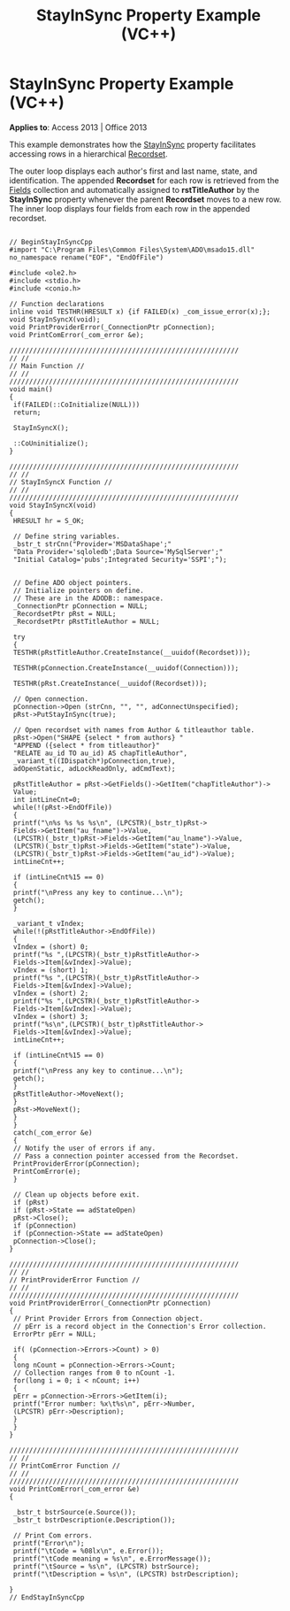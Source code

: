 ﻿---
title: StayInSync Property Example (VC++)
TOCTitle: StayInSync Property Example (VC++)
ms:assetid: 42c389a8-e6d5-45f4-0442-1b2a2422dcbe
ms:mtpsurl: https://msdn.microsoft.com/library/JJ249197(v=office.15)
ms:contentKeyID: 48544485
ms.date: 09/18/2015
mtps_version: v=office.15
---

# StayInSync Property Example (VC++)


**Applies to**: Access 2013 | Office 2013

This example demonstrates how the [StayInSync](stayinsync-property-ado.md) property facilitates accessing rows in a hierarchical [Recordset](recordset-object-ado.md).

The outer loop displays each author's first and last name, state, and identification. The appended **Recordset** for each row is retrieved from the [Fields](fields-collection-ado.md) collection and automatically assigned to **rstTitleAuthor** by the **StayInSync** property whenever the parent **Recordset** moves to a new row. The inner loop displays four fields from each row in the appended recordset.

``` 
 
// BeginStayInSyncCpp 
#import "C:\Program Files\Common Files\System\ADO\msado15.dll" no_namespace rename("EOF", "EndOfFile") 
 
#include <ole2.h> 
#include <stdio.h> 
#include <conio.h> 
 
// Function declarations 
inline void TESTHR(HRESULT x) {if FAILED(x) _com_issue_error(x);}; 
void StayInSyncX(void); 
void PrintProviderError(_ConnectionPtr pConnection); 
void PrintComError(_com_error &e); 
 
////////////////////////////////////////////////////////// 
// // 
// Main Function // 
// // 
////////////////////////////////////////////////////////// 
void main() 
{ 
 if(FAILED(::CoInitialize(NULL))) 
 return; 
 
 StayInSyncX(); 
 
 ::CoUninitialize(); 
} 
 
////////////////////////////////////////////////////////// 
// // 
// StayInSyncX Function // 
// // 
////////////////////////////////////////////////////////// 
void StayInSyncX(void) 
{ 
 HRESULT hr = S_OK; 
 
 // Define string variables. 
 _bstr_t strCnn("Provider='MSDataShape';" 
 "Data Provider='sqloledb';Data Source='MySqlServer';" 
 "Initial Catalog='pubs';Integrated Security='SSPI';"); 
 
 
 // Define ADO object pointers. 
 // Initialize pointers on define. 
 // These are in the ADODB:: namespace. 
 _ConnectionPtr pConnection = NULL; 
 _RecordsetPtr pRst = NULL; 
 _RecordsetPtr pRstTitleAuthor = NULL; 
 
 try 
 { 
 TESTHR(pRstTitleAuthor.CreateInstance(__uuidof(Recordset))); 
 
 TESTHR(pConnection.CreateInstance(__uuidof(Connection))); 
 
 TESTHR(pRst.CreateInstance(__uuidof(Recordset))); 
 
 // Open connection. 
 pConnection->Open (strCnn, "", "", adConnectUnspecified); 
 pRst->PutStayInSync(true); 
 
 // Open recordset with names from Author & titleauthor table. 
 pRst->Open("SHAPE {select * from authors} " 
 "APPEND ({select * from titleauthor}" 
 "RELATE au_id TO au_id) AS chapTitleAuthor", 
 _variant_t((IDispatch*)pConnection,true), 
 adOpenStatic, adLockReadOnly, adCmdText); 
 
 pRstTitleAuthor = pRst->GetFields()->GetItem("chapTitleAuthor")-> 
 Value; 
 int intLineCnt=0; 
 while(!(pRst->EndOfFile)) 
 { 
 printf("\n%s %s %s %s\n", (LPCSTR)(_bstr_t)pRst-> 
 Fields->GetItem("au_fname")->Value, 
 (LPCSTR)(_bstr_t)pRst->Fields->GetItem("au_lname")->Value, 
 (LPCSTR)(_bstr_t)pRst->Fields->GetItem("state")->Value, 
 (LPCSTR)(_bstr_t)pRst->Fields->GetItem("au_id")->Value); 
 intLineCnt++; 
 
 if (intLineCnt%15 == 0) 
 { 
 printf("\nPress any key to continue...\n"); 
 getch(); 
 } 
 
 _variant_t vIndex; 
 while(!(pRstTitleAuthor->EndOfFile)) 
 { 
 vIndex = (short) 0; 
 printf("%s ",(LPCSTR)(_bstr_t)pRstTitleAuthor-> 
 Fields->Item[&vIndex]->Value); 
 vIndex = (short) 1; 
 printf("%s ",(LPCSTR)(_bstr_t)pRstTitleAuthor-> 
 Fields->Item[&vIndex]->Value); 
 vIndex = (short) 2; 
 printf("%s ",(LPCSTR)(_bstr_t)pRstTitleAuthor-> 
 Fields->Item[&vIndex]->Value); 
 vIndex = (short) 3; 
 printf("%s\n",(LPCSTR)(_bstr_t)pRstTitleAuthor-> 
 Fields->Item[&vIndex]->Value); 
 intLineCnt++; 
 
 if (intLineCnt%15 == 0) 
 { 
 printf("\nPress any key to continue...\n"); 
 getch(); 
 } 
 pRstTitleAuthor->MoveNext(); 
 } 
 pRst->MoveNext(); 
 } 
 } 
 catch(_com_error &e) 
 { 
 // Notify the user of errors if any. 
 // Pass a connection pointer accessed from the Recordset. 
 PrintProviderError(pConnection); 
 PrintComError(e); 
 } 
 
 // Clean up objects before exit. 
 if (pRst) 
 if (pRst->State == adStateOpen) 
 pRst->Close(); 
 if (pConnection) 
 if (pConnection->State == adStateOpen) 
 pConnection->Close(); 
} 
 
////////////////////////////////////////////////////////// 
// // 
// PrintProviderError Function // 
// // 
////////////////////////////////////////////////////////// 
void PrintProviderError(_ConnectionPtr pConnection) 
{ 
 // Print Provider Errors from Connection object. 
 // pErr is a record object in the Connection's Error collection. 
 ErrorPtr pErr = NULL; 
 
 if( (pConnection->Errors->Count) > 0) 
 { 
 long nCount = pConnection->Errors->Count; 
 // Collection ranges from 0 to nCount -1. 
 for(long i = 0; i < nCount; i++) 
 { 
 pErr = pConnection->Errors->GetItem(i); 
 printf("Error number: %x\t%s\n", pErr->Number, 
 (LPCSTR) pErr->Description); 
 } 
 } 
} 
 
////////////////////////////////////////////////////////// 
// // 
// PrintComError Function // 
// // 
////////////////////////////////////////////////////////// 
void PrintComError(_com_error &e) 
{ 
 
 _bstr_t bstrSource(e.Source()); 
 _bstr_t bstrDescription(e.Description()); 
 
 // Print Com errors. 
 printf("Error\n"); 
 printf("\tCode = %08lx\n", e.Error()); 
 printf("\tCode meaning = %s\n", e.ErrorMessage()); 
 printf("\tSource = %s\n", (LPCSTR) bstrSource); 
 printf("\tDescription = %s\n", (LPCSTR) bstrDescription); 
 
} 
// EndStayInSyncCpp 
```

